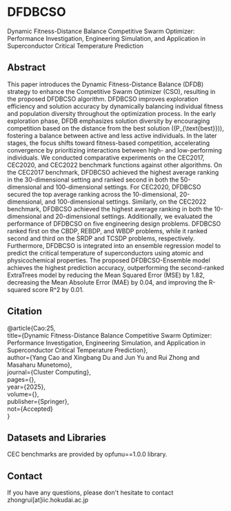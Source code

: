 # DFDBCSO
Dynamic Fitness-Distance Balance Competitive Swarm Optimizer: Performance Investigation, Engineering Simulation, and Application in Superconductor Critical Temperature Prediction

## Abstract
This paper introduces the Dynamic Fitness-Distance Balance (DFDB) strategy to enhance the Competitive Swarm Optimizer (CSO), resulting in the proposed DFDBCSO algorithm. DFDBCSO improves exploration efficiency and solution accuracy by dynamically balancing individual fitness and population diversity throughout the optimization process. In the early exploration phase, DFDB emphasizes solution diversity by encouraging competition based on the distance from the best solution (\(P_{\text{best}}\)), fostering a balance between active and less active individuals. In the later stages, the focus shifts toward fitness-based competition, accelerating convergence by prioritizing interactions between high- and low-performing individuals. We conducted comparative experiments on the CEC2017, CEC2020, and CEC2022 benchmark functions against other algorithms. On the CEC2017 benchmark, DFDBCSO achieved the highest average ranking in the 30-dimensional setting and ranked second in both the 50-dimensional and 100-dimensional settings. For CEC2020, DFDBCSO secured the top average ranking across the 10-dimensional, 20-dimensional, and 100-dimensional settings. Similarly, on the CEC2022 benchmark, DFDBCSO achieved the highest average ranking in both the 10-dimensional and 20-dimensional settings. Additionally, we evaluated the performance of DFDBCSO on five engineering design problems. DFDBCSO ranked first on the CBDP, REBDP, and WBDP problems, while it ranked second and third on the SRDP and TCSDP problems, respectively. Furthermore, DFDBCSO is integrated into an ensemble regression model to predict the critical temperature of superconductors using atomic and physicochemical properties. The proposed DFDBCSO-Ensemble model achieves the highest prediction accuracy, outperforming the second-ranked ExtraTrees model by reducing the Mean Squared Error (MSE) by 1.82, decreasing the Mean Absolute Error (MAE) by 0.04, and improving the R-squared score R^2 by 0.01.

## Citation
@article{Cao:25,  
title={Dynamic Fitness-Distance Balance Competitive Swarm Optimizer: Performance Investigation, Engineering Simulation, and Application in Superconductor Critical Temperature Prediction},  
author={Yang Cao and Xingbang Du and Jun Yu and Rui Zhong and Masaharu Munetomo},  
journal={Cluster Computing},  
pages={},  
year={2025},  
volume={},  
publisher={Springer},  
not={Accepted}  
}  

## Datasets and Libraries
CEC benchmarks are provided by opfunu==1.0.0 library.

## Contact
If you have any questions, please don't hesitate to contact zhongrui[at]iic.hokudai.ac.jp
